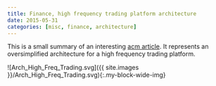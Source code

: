```yaml
---
title: Finance, high frequency trading platform architecture
date: 2015-05-31
categories: [misc, finance, architecture]
---
```


This is a small summary of an interesting [acm article][1]. It represents an oversimplified architecture for a
high frequency trading platform.

![Arch_High_Freq_Trading.svg]({{ site.images }}/Arch_High_Freq_Trading.svg){:.my-block-wide-img}

[1]: https://queue.acm.org/detail.cfm?id=2536492
